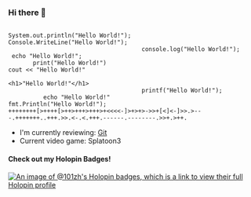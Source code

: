 ### Hi there 👋

<!--
**101zh/101zh** is a ✨ _special_ ✨ repository because its `README.md` (this file) appears on your GitHub profile.

Here are some ideas to get you started:

- 🔭 I’m currently working on ...
- 🌱 I’m currently learning ...
- 👯 I’m looking to collaborate on ...
- 🤔 I’m looking for help with ...
- 💬 Ask me about ...
- 📫 How to reach me: ...
- 😄 Pronouns: ...
- ⚡ Fun fact: ...
-->
```

System.out.println("Hello World!");                                  Console.WriteLine("Hello World!");
                                      console.log("Hello World!");                        
 echo "Hello World!";                                         
       print("Hello World!")                                        cout << "Hello World!"
                                                                             <h1>"Hello World!"</h1>
                                      printf("Hello World!");
          echo "Hello World!"                                            fmt.Println("Hello World!");
++++++++[>++++[>++>+++>+++>+<<<<-]>+>+>->>+[<]<-]>>.>---.+++++++..+++.>>.<-.<.+++.------.--------.>>+.>++.

```


- I'm currently reviewing: [Git](learn.gitkraken.com/courses/git-foundations)
- Current video game: Splatoon3

#### Check out my Holopin Badges!
[![An image of @101zh's Holopin badges, which is a link to view their full Holopin profile](https://holopin.me/101zh)](https://holopin.io/@101zh)

